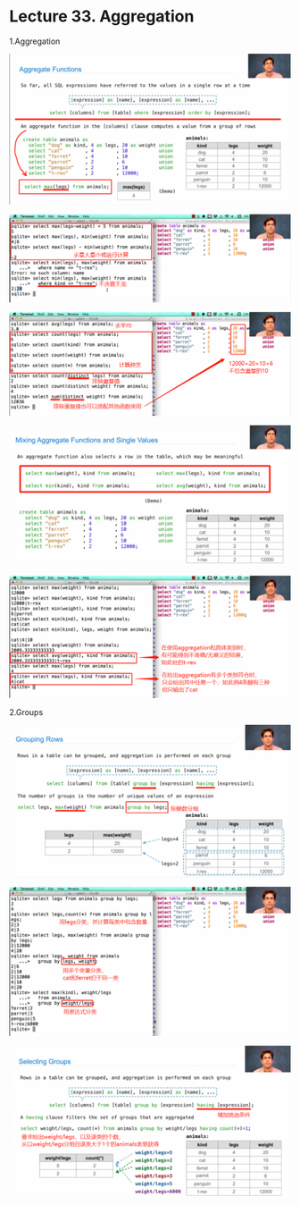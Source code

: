 # Lecture 33. Aggregation

1.Aggregation

![](image/image_v4h5qWKgAF.png)

![](image/1678625105119_DncLy61lur.png)

![](image/image_0jFseTpw28.png)

![](image/1678625464767_aB9-hc7GqH.png)

![](image/image_NHTSoEd-8w.png)

2.Groups

![](image/image_rkaGAtg-0R.png)

![](image/image_0QmGabaIxo.png)

![](image/image_9pCdoq6UnA.png)
